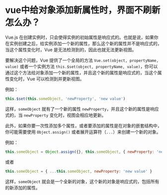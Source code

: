 # vue中给对象添加新属性时，界面不刷新怎么办？

Vue.js 在创建实例时，只会使得实例的初始属性是响应式的。也就是说，如果你在实例创建之后，给实例添加一个新的属性，那么这个新的属性并不是响应式的，当这个属性变化时，Vue 是无法检测到的，因此也就无法更新视图。

要解决这个问题，Vue 提供了一个全局的方法 `Vue.set(object, propertyName, value)` 或者一个实例方法 `this.$set(object, propertyName, value)`，你可以通过这个方法给对象添加一个新的属性，并且这个新的属性是响应式的，当这个属性变化时，Vue 可以检测到并更新视图。

例如：

```javascript
this.$set(this.someObject, 'newProperty', 'new value')
```

这样，`someObject` 就有了一个新的属性 `newProperty`，并且这个新的属性是响应式的，当 `newProperty` 变化时，视图会相应地更新。

此外，如果你要一次性添加多个属性，或者要添加的属性是在对象的嵌套结构中，你可能需要使用 `Object.assign()` 或者展开运算符（`...`）来创建一个新的对象。

例如：

```javascript
this.someObject = Object.assign({}, this.someObject, { newProperty: 'new value' })
```

或者

```javascript
this.someObject = { ...this.someObject, newProperty: 'new value' }
```

这样，`someObject` 就会是一个全新的对象，这个新的对象是响应式的，包括所有的新添加的属性。